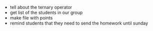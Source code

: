 - tell about the ternary operator
- get list of the students in our group
- make file with points
- remind students that they need to send the homework until sunday
